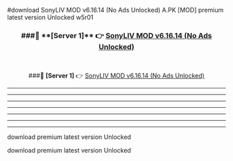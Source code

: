 #download SonyLIV MOD v6.16.14 (No Ads Unlocked)  A.PK [MOD] premium latest version Unlocked w5r01 



<div align="center">
<h3>###🔹 **[Server 1]** 👉 <a href="https://download1apk.web.app/">SonyLIV MOD v6.16.14 (No Ads Unlocked) </a></h3><br>


###🔹 **[Server 1]** 👉 <a href="https://download1apk.web.app/">SonyLIV MOD v6.16.14 (No Ads Unlocked) </a></h3>
</div>



----------------------------------------------------------

----------------------------------------------------------

----------------------------------------------------------

----------------------------------------------------------

----------------------------------------------------------

----------------------------------------------------------

----------------------------------------------------------

download premium latest version Unlocked

download premium latest version Unlocked
